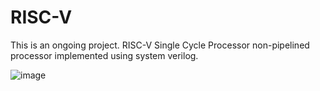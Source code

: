 # RISC-V
This is an ongoing project.
RISC-V Single Cycle Processor non-pipelined processor implemented using system verilog.

![image](https://github.com/malanban/RISC-V/assets/131769448/d90605db-9c3a-4e60-af7e-47e07ff8a50e)
